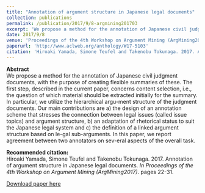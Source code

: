 ```yaml
---
title: "Annotation of argument structure in Japanese legal documents"
collection: publications
permalink: /publication/2017/9/8-argmining201703
excerpt: 'We propose a method for the annotation of Japanese civil judgment documents, with the purpose of creating flexible summaries of these. The first step, described in the current paper, concerns content selection, i.e., the question of which material should be extracted initially for the summary. In particular, we utilize the hierarchical argu-ment structure of the judgment documents. Our main contributions are a) the design of an annotation scheme that stresses the connection between legal issues (called issue topics) and argument structure, b) an adaptation of rhetorical status to suit the Japanese legal system and c) the definition of a linked argument structure based on le-gal sub-arguments. In this paper, we report agreement between two annotators on sev-eral aspects of the overall task.'
date: 2017/9/8
venue: 'Proceedings of the 4th Workshop on Argument Mining (ArgMining2017)'
paperurl: 'http://www.aclweb.org/anthology/W17-5103'
citation: 'Hiroaki Yamada, Simone Teufel and Takenobu Tokunaga. 2017. Annotation of argument structure in Japanese legal documents.  <i>In Proceedings of the 4th Workshop on Argument Mining (ArgMining2017)</i>. pages 22-31.'
---
```

**Abstract**   
We propose a method for the annotation of Japanese civil judgment documents, with the purpose of creating flexible summaries of these. The first step, described in the current paper, concerns content selection, i.e., the question of which material should be extracted initially for the summary. In particular, we utilize the hierarchical argu-ment structure of the judgment documents. Our main contributions are a) the design of an annotation scheme that stresses the connection between legal issues (called issue topics) and argument structure, b) an adaptation of rhetorical status to suit the Japanese legal system and c) the definition of a linked argument structure based on le-gal sub-arguments. In this paper, we report agreement between two annotators on sev-eral aspects of the overall task.

**Recommended citation:**   
Hiroaki Yamada, Simone Teufel and Takenobu Tokunaga. 2017. Annotation of argument structure in Japanese legal documents.  <i>In Proceedings of the 4th Workshop on Argument Mining (ArgMining2017)</i>. pages 22-31.

<a href='http://www.aclweb.org/anthology/W17-5103'>Download paper here</a>
